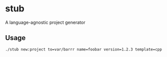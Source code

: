 stub
====

A language-agnostic project generator

Usage
-----

    ./stub new:project to=var/barrr name=foobar version=1.2.3 template=cpp
